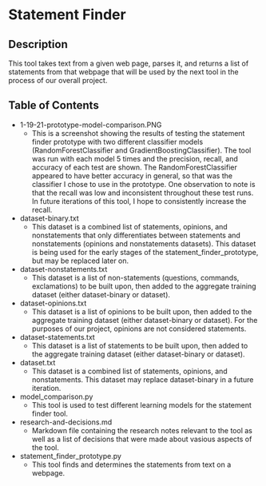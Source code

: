 # Statement Finder

## Description
This tool takes text from a given web page, parses it, and returns a list of statements from that webpage that will be used by the next tool in the process of our overall project.

## Table of Contents
- 1-19-21-prototype-model-comparison.PNG
    - This is a screenshot showing the results of testing the statement finder prototype with two different classifier models (RandomForestClassifier and GradientBoostingClassifier). The tool was run with each model 5 times and the precision, recall, and accuracy of each test are shown. The RandomForestClassifier appeared to have better accuracy in general, so that was the classifier I chose to use in the prototype. One observation to note is that the recall was low and inconsistent throughout these test runs. In future iterations of this tool, I hope to consistently increase the recall.
- dataset-binary.txt
    - This dataset is a combined list of statements, opinions, and nonstatements that only differentiates between statements and nonstatements (opinions and nonstatements datasets). This dataset is being used for the early stages of the statement_finder_prototype, but may be replaced later on.
- dataset-nonstatements.txt
    - This dataset is a list of non-statements (questions, commands, exclamations) to be built upon, then added to the aggregate training dataset (either dataset-binary or dataset).
- dataset-opinions.txt
    - This dataset is a list of opinions to be built upon, then added to the aggregate training dataset (either dataset-binary or dataset). For the purposes of our project, opinions are not considered statements.
- dataset-statements.txt
    - This dataset is a list of statements to be built upon, then added to the aggregate training dataset (either dataset-binary or dataset).
- dataset.txt
    - This dataset is a combined list of statements, opinions, and nonstatements. This dataset may replace dataset-binary in a future iteration.
- model_comparison.py
    - This tool is used to test different learning models for the statement finder tool.
- research-and-decisions.md
    - Markdown file containing the research notes relevant to the tool as well as a list of decisions that were made about vasious aspects of the tool.
- statement_finder_prototype.py
    - This tool finds and determines the statements from text on a webpage.